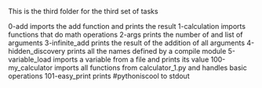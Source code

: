 This is the third folder for the third set of tasks

0-add imports the add function and prints the result
1-calculation imports functions that do math operations
2-args prints the number of and list of arguments
3-infinite_add prints the result of the addition of all arguments
4-hidden_discovery prints all the names defined by a compile module
5-variable_load imports a variable from a file and prints its value
100-my_calculator imports all functions from calculator_1.py and handles basic operations
101-easy_print prints #pythoniscool to stdout
